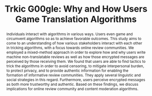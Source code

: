 ---
layout: publication
title: "Trkic G00gle: Why and How Users Game Translation Algorithms"
year: 2021
month: 6
video: VVAQqC5tedQ
authors:
  - Soomin Kim
  - Changhoon Oh
  - Won Ik Cho
  - Donghoon Shin
  - Bongwon Suh
  - Joonhwan Lee
venue: CSCW 2021
venue_full: 'Proceedings of the ACM on Human-Computer Interaction, 5(CSCW2)'
abstract: Individuals interact with algorithms in various ways. Users even game and circumvent algorithms so as to achieve favorable outcomes. This study aims to come to an understanding of how various stakeholders interact with each other in tricking algorithms, with a focus towards online review communities. We employed a mixed-method approach in order to explore how and why users write machine non-translatable reviews as well as how those encrypted messages are perceived by those receiving them. We found that users are able to find tactics to trick the algorithms in order to avoid censoring, to mitigate interpersonal burden, to protect privacy, and to provide authentic information for enabling the formation of informative review communities. They apply several linguistic and social strategies in this regard. Furthermore, users perceive encrypted messages as both more trustworthy and authentic. Based on these findings, we discuss implications for online review community and content moderation algorithms.
category:
  - "AI / NLP"
bibtex: |-
  @article{trkicg00gle,
            title = {Trkic G00gle: Why and How Users Game Translation Algorithms},
            author = {Kim, Soomin and Oh, Changhoon and Cho, Won Ik and Shin, Donghoon and Suh, Bongwon and Lee, Joonhwan},
            year = 2021,
            journal = {Proceedings of the ACM on Human-Computer Interaction},
            publisher = {ACM},
            address = {New York, NY, USA},
            volume = 5,
            number = {CSCW2},
            pages = {1--24},
            doi = {10.1145/3476085},
            url = {http://doi.acm.org/10.1145/3476085},
            keywords = {Human-AI Interaction, algorithmic experience, gaming, translation algorithm, online review, recommendation algorithm, peer-to-peer platform}
          }
featured: true
---